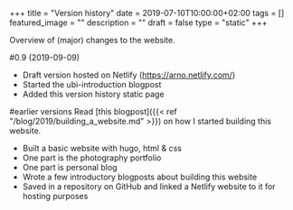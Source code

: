 +++
title =  "Version history"
date = 2019-07-10T10:00:00+02:00
tags = []
featured_image = ""
description = ""
draft = false
type = "static"
+++

Overview of (major) changes to the website.

#0.9 (2019-09-09)
* Draft version hosted on Netlify (https://arno.netlify.com/)
* Started the ubi-introduction blogpost
* Added this version history static page

#earlier versions
Read [this blogpost]({{< ref "/blog/2019/building_a_website.md" >}}) on how I started building this website.
* Built a basic website with hugo, html & css
* One part is the photography portfolio
* One part is personal blog
* Wrote a few introductory blogposts about building this website
* Saved in a repository on GitHub and linked a Netlify website to it for hosting purposes